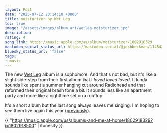 ```yaml
---
layout: Post
date: '2025-07-12 23:14:10 +0000'
title: moisturizer by Wet Leg
toc: true
image: "/assets/images/album_art/wetleg-moisturizer.jpg"
description:
rating: 4
song_link: https://music.apple.com/us/album/moisturizer/1802918329
mastodon_social_status_url: https://mastodon.social/@joshbeckman/114842894883580040
bluesky_status_url: 'false'
tags:
- music
---
```



The new [Wet Leg](https://wetlegband.com/) album is a sophomore. And that's not bad, but it's like a slight side-step from their first album that I *loved loved loved*. It kinda sounds like spent a summer hanging out around Radiohead and that reformed their original brash tone a bit. It sounds less like an apartment party and more like a nighttime set on a rooftop. 

It's a short album but the last song always leaves me singing. I'm hoping to see them live again this year ([previously](https://www.joshbeckman.org/blog/attending/wet-leg-at-thalia-hall)).

{{ "https://music.apple.com/us/album/u-and-me-at-home/1802918329?i=1802918500" | itunesify }}
